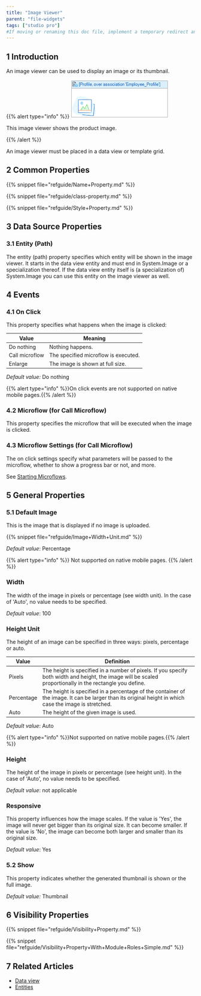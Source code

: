 ```yaml
---
title: "Image Viewer"
parent: "file-widgets"
tags: ["studio pro"]
#If moving or renaming this doc file, implement a temporary redirect and let the respective team know they should update the URL in the product. See Mapping to Products for more details.
---
```


## 1 Introduction

An image viewer can be used to display an image or its thumbnail.

{{% alert type="info" %}}
![](attachments/pages/image-viewer.png)

This image viewer shows the product image.

{{% /alert %}}

An image viewer must be placed in a data view or template grid.

## 2 Common Properties

{{% snippet file="refguide/Name+Property.md" %}}

{{% snippet file="refguide/class-property.md" %}}

{{% snippet file="refguide/Style+Property.md" %}}

## 3 Data Source Properties

### 3.1 Entity (Path)

The entity (path) property specifies which entity will be shown in the image viewer. It starts in the data view entity and must end in System.Image or a specialization thereof. If the data view entity itself is (a specialization of) System.Image you can use this entity on the image viewer as well.

## 4 Events

### 4.1 On Click

This property specifies what happens when the image is clicked:

| Value | Meaning |
| --- | --- |
| Do nothing | Nothing happens. |
| Call microflow | The specified microflow is executed. |
| Enlarge | The image is shown at full size. |

_Default value:_ Do nothing

{{% alert type="info" %}}On click events are not supported on native mobile pages.{{% /alert %}}

### 4.2 Microflow (for Call Microflow)

This property specifies the microflow that will be executed when the image is clicked.

### 4.3 Microflow Settings (for Call Microflow)

The on click settings specify what parameters will be passed to the microflow, whether to show a progress bar or not, and more.

See [Starting Microflows](starting-microflows).

## 5 General Properties

### 5.1 Default Image

This is the image that is displayed if no image is uploaded.

{{% snippet file="refguide/Image+Width+Unit.md" %}}

*Default value*: Percentage

{{% alert type="info" %}}
Not supported on native mobile pages.
{{% /alert %}}

### Width

The width of the image in pixels or percentage (see width unit). In the case of 'Auto', no value needs to be specified.

*Default value*: 100

### Height Unit

The height of an image can be specified in three ways: pixels, percentage or auto. 

| Value      | Definition                                                   |
| ---------- | ------------------------------------------------------------ |
| Pixels     | The height is specified in a number of pixels. If you specify both width and height, the image will be scaled proportionally in the rectangle you define. |
| Percentage | The height is specified in a percentage of the container of the image. It can be larger than its original height in which case the image is stretched. |
| Auto       | The height of the given image is used. |

*Default value*: Auto

{{% alert type="info" %}}Not supported on native mobile pages.{{% /alert %}}

### Height

The height of the image in pixels or percentage (see height unit). In the case of 'Auto', no value needs to be specified.

*Default value*: not applicable

### Responsive

This property influences how the image scales. If the value is 'Yes', the image will never get bigger than its original size. It can become smaller. If the value is 'No', the image can become both larger and smaller than its original size.

*Default value*: Yes

### 5.2 Show

This property indicates whether the generated thumbnail is shown or the full image.

_Default value:_ Thumbnail

## 6 Visibility Properties

{{% snippet file="refguide/Visibility+Property.md" %}}

{{% snippet file="refguide/Visibility+Property+With+Module+Roles+Simple.md" %}}

## 7 Related Articles

*   [Data view](data-view)
*   [Entities](entities)
